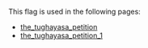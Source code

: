 This flag is used in the following pages:
 - [the_tughayasa_petition](../events/the_tughayasa_petition.md)
 - [the_tughayasa_petition_1](../events/the_tughayasa_petition_1.md)
